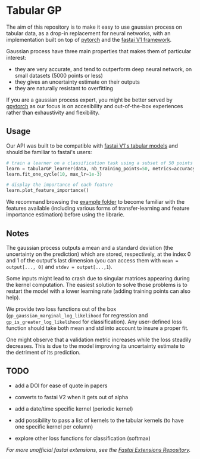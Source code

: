 # Tabular GP

The aim of this repository is to make it easy to use gaussian process on tabular data, as a drop-in replacement for neural networks, with an implementation built on top of [pytorch](https://pytorch.org/) and the [fastai V1 framework](https://docs.fast.ai/).

Gaussian process have three main properties that makes them of particular interest:
- they are very accurate, and tend to outperform deep neural network, on small datasets (5000 points or less)
- they gives an uncertainty estimate on their outputs
- they are naturally resistant to overfitting

If you are a gaussian process expert, you might be better served by [gpytorch](https://gpytorch.ai/) as our focus is on accesibility and out-of-the-box experiences rather than exhaustivity and flexibility.

## Usage

Our API was built to be compatible with [fastai V1's tabular models](https://docs.fast.ai/tabular.html) and should be familiar to fastai's users:

```python
# train a learner on a classification task using a subset of 50 points
learn = tabularGP_learner(data, nb_training_points=50, metrics=accuracy)
learn.fit_one_cycle(10, max_lr=1e-3)

# display the importance of each feature
learn.plot_feature_importance()
```

We recommand browsing the [example folder](https://github.com/nestordemeure/tabularGP/tree/master/examples) to become familiar with the features available (including various forms of transfer-learning and feature importance estimation) before using the librarie.

## Notes

The gaussian process outputs a mean and a standard deviation (the uncertainty on the prediction) which are stored, respectively, at the index 0 and 1 of the output's last dimension (you can access them with `mean = output[..., 0]` and `stdev = output[...,1`).

Some inputs might lead to crash due to singular matrices appearing during the kernel computation.
The easiest solution to solve those problems is to restart the model with a lower learning rate (adding training points can also help).

We provide two loss functions out of the box (`gp_gaussian_marginal_log_likelihood` for regression and `gp_is_greater_log_likelihood` for classification). Any user-defined loss function should take both mean and std into account to insure a proper fit.

One might observe that a validation metric increases while the loss steadily decreases.
This is due to the model improving its uncertainty estimate to the detriment of its prediction.

## TODO

- add a DOI for ease of quote in papers
- converts to fastai V2 when it gets out of alpha

- add a date/time specific kernel (periodic kernel)
- add possibility to pass a list of kernels to the tabular kernels (to have one specific kernel per column)

- explore other loss functions for classification (softmax)

*For more unofficial fastai extensions, see the [Fastai Extensions Repository](https://github.com/nestordemeure/fastai-extensions-repository).*